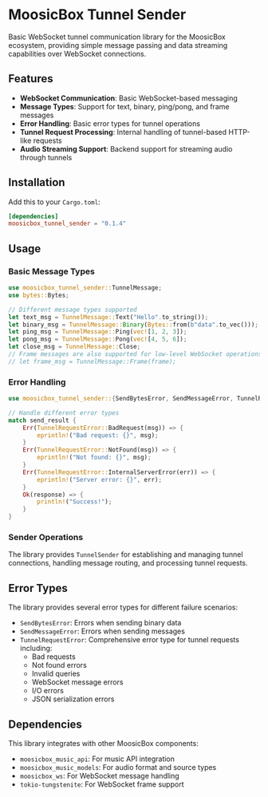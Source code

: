 # MoosicBox Tunnel Sender

Basic WebSocket tunnel communication library for the MoosicBox ecosystem, providing simple message passing and data streaming capabilities over WebSocket connections.

## Features

- **WebSocket Communication**: Basic WebSocket-based messaging
- **Message Types**: Support for text, binary, ping/pong, and frame messages
- **Error Handling**: Basic error types for tunnel operations
- **Tunnel Request Processing**: Internal handling of tunnel-based HTTP-like requests
- **Audio Streaming Support**: Backend support for streaming audio through tunnels

## Installation

Add this to your `Cargo.toml`:

```toml
[dependencies]
moosicbox_tunnel_sender = "0.1.4"
```

## Usage

### Basic Message Types

```rust
use moosicbox_tunnel_sender::TunnelMessage;
use bytes::Bytes;

// Different message types supported
let text_msg = TunnelMessage::Text("Hello".to_string());
let binary_msg = TunnelMessage::Binary(Bytes::from(b"data".to_vec()));
let ping_msg = TunnelMessage::Ping(vec![1, 2, 3]);
let pong_msg = TunnelMessage::Pong(vec![4, 5, 6]);
let close_msg = TunnelMessage::Close;
// Frame messages are also supported for low-level WebSocket operations
// let frame_msg = TunnelMessage::Frame(frame);
```

### Error Handling

```rust
use moosicbox_tunnel_sender::{SendBytesError, SendMessageError, TunnelRequestError};

// Handle different error types
match send_result {
    Err(TunnelRequestError::BadRequest(msg)) => {
        eprintln!("Bad request: {}", msg);
    }
    Err(TunnelRequestError::NotFound(msg)) => {
        eprintln!("Not found: {}", msg);
    }
    Err(TunnelRequestError::InternalServerError(err)) => {
        eprintln!("Server error: {}", err);
    }
    Ok(response) => {
        println!("Success!");
    }
}
```

### Sender Operations

The library provides `TunnelSender` for establishing and managing tunnel connections, handling message routing, and processing tunnel requests.

## Error Types

The library provides several error types for different failure scenarios:

- `SendBytesError`: Errors when sending binary data
- `SendMessageError`: Errors when sending messages
- `TunnelRequestError`: Comprehensive error type for tunnel requests including:
    - Bad requests
    - Not found errors
    - Invalid queries
    - WebSocket message errors
    - I/O errors
    - JSON serialization errors

## Dependencies

This library integrates with other MoosicBox components:

- `moosicbox_music_api`: For music API integration
- `moosicbox_music_models`: For audio format and source types
- `moosicbox_ws`: For WebSocket message handling
- `tokio-tungstenite`: For WebSocket frame support

